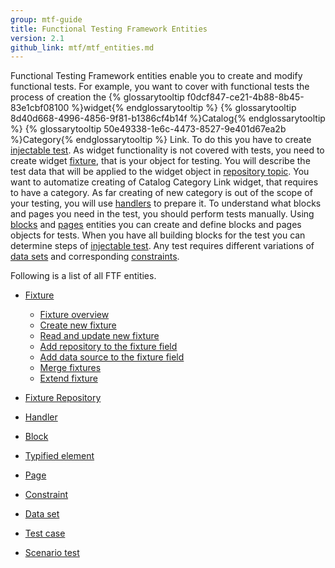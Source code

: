```yaml
---
group: mtf-guide
title: Functional Testing Framework Entities
version: 2.1
github_link: mtf/mtf_entities.md
---
```

Functional Testing Framework entities enable you to create and modify functional tests. 
For example, you want to cover with functional tests the process of creation the {% glossarytooltip f0dcf847-ce21-4b88-8b45-83e1cbf08100 %}widget{% endglossarytooltip %} {% glossarytooltip 8d40d668-4996-4856-9f81-b1386cf4b14f %}Catalog{% endglossarytooltip %} {% glossarytooltip 50e49338-1e6c-4473-8527-9e401d67ea2b %}Category{% endglossarytooltip %} Link.
To do this you have to create <a href="{{page.baseurl}}/mtf/mtf_entities/mtf_testcase.html">injectable test</a>. As widget functionality is not covered with tests, you need to create widget <a href="{{page.baseurl}}/mtf/mtf_entities/mtf_fixture.html">fixture</a>, that is your object for testing. You will describe the test data that will be applied to the widget object in <a href="{{page.baseurl}}/mtf/mtf_entities/mtf_fixture-repo.html">repository topic</a>. You want to automatize creating of Catalog Category Link widget, that requires to have a category. As far creating of new category is out of the scope of your testing, you will use <a href="{{page.baseurl}}/mtf/mtf_entities/mtf_handler.html">handlers</a> to prepare it. To understand what blocks and pages you need in the test, you should perform tests manually. Using <a href="{{page.baseurl}}/mtf/mtf_entities/mtf_block.html">blocks</a> and <a href="{{page.baseurl}}/mtf/mtf_entities/mtf_page.html">pages</a> entities you can create and define blocks and pages objects for tests. When you have all building blocks for the test you can determine steps of <a href="{{page.baseurl}}/mtf/mtf_entities/mtf_testcase.html">injectable test</a>. Any test requires different variations of <a href="{{page.baseurl}}/mtf/mtf_entities/mtf_dataset.html">data sets</a> and corresponding <a href="{{page.baseurl}}/mtf/mtf_entities/mtf_constraint.html">constraints</a>. 

Following is a list of all FTF entities.

- <a href="{{page.baseurl}}/mtf/mtf_entities/mtf_fixture.html">Fixture</a>
  - <a href="{{page.baseurl}}/mtf/mtf_entities/mtf_fixture.html#mtf_fixture_overview">Fixture overview</a>
  - <a href="{{page.baseurl}}/mtf/mtf_entities/mtf_fixture.html#mtf_fixture_create">Create new fixture</a>
  - <a href="{{page.baseurl}}/mtf/mtf_entities/mtf_fixture.html#mtf_fixture_read">Read and update new fixture</a>
  - <a href="{{page.baseurl}}/mtf/mtf_entities/mtf_fixture.html#mtf_fixture_repositoy">Add repository to the fixture field</a>
  - <a href="{{page.baseurl}}/mtf/mtf_entities/mtf_fixture.html#mtf_fixture_source">Add data source to the fixture field</a>
  - <a href="{{page.baseurl}}/mtf/mtf_entities/mtf_fixture.html#mtf_fixture_merge">Merge fixtures</a>
  - <a href="{{page.baseurl}}/mtf/mtf_entities/mtf_fixture.html#mtf_fixture_extend">Extend fixture</a>
  
  
- <a href="{{page.baseurl}}/mtf/mtf_entities/mtf_fixture-repo.html">Fixture Repository</a>

- <a href="{{page.baseurl}}/mtf/mtf_entities/mtf_handler.html">Handler</a>

- <a href="{{page.baseurl}}/mtf/mtf_entities/mtf_block.html">Block</a>

- <a href="{{page.baseurl}}/mtf/mtf_entities/mtf_typified-element.html">Typified element</a>

- <a href="{{page.baseurl}}/mtf/mtf_entities/mtf_page.html">Page</a>

- <a href="{{page.baseurl}}/mtf/mtf_entities/mtf_constraint.html">Constraint</a>

- <a href="{{page.baseurl}}/mtf/mtf_entities/mtf_dataset.html">Data set</a>

- <a href="{{page.baseurl}}/mtf/mtf_entities/mtf_testcase.html">Test case</a>

- <a href="{{page.baseurl}}/mtf/mtf_entities/mtf_scenariotest.html">Scenario test</a>


